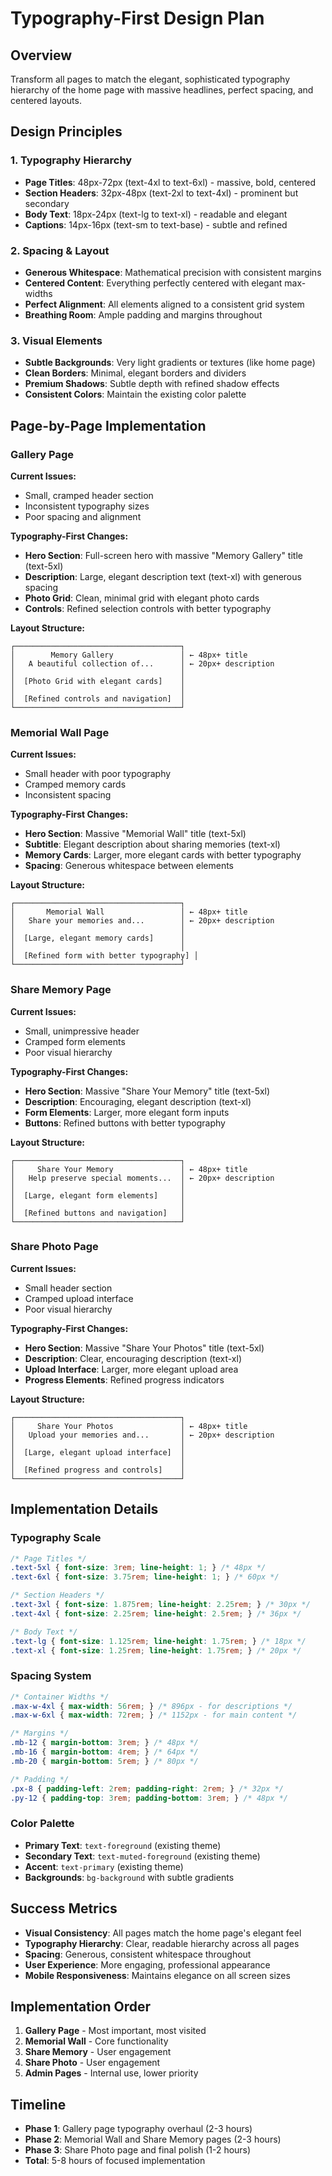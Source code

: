 # Typography-First Design Plan

## Overview
Transform all pages to match the elegant, sophisticated typography hierarchy of the home page with massive headlines, perfect spacing, and centered layouts.

## Design Principles

### 1. Typography Hierarchy
- **Page Titles**: 48px-72px (text-4xl to text-6xl) - massive, bold, centered
- **Section Headers**: 32px-48px (text-2xl to text-4xl) - prominent but secondary
- **Body Text**: 18px-24px (text-lg to text-xl) - readable and elegant
- **Captions**: 14px-16px (text-sm to text-base) - subtle and refined

### 2. Spacing & Layout
- **Generous Whitespace**: Mathematical precision with consistent margins
- **Centered Content**: Everything perfectly centered with elegant max-widths
- **Perfect Alignment**: All elements aligned to a consistent grid system
- **Breathing Room**: Ample padding and margins throughout

### 3. Visual Elements
- **Subtle Backgrounds**: Very light gradients or textures (like home page)
- **Clean Borders**: Minimal, elegant borders and dividers
- **Premium Shadows**: Subtle depth with refined shadow effects
- **Consistent Colors**: Maintain the existing color palette

## Page-by-Page Implementation

### Gallery Page
**Current Issues:**
- Small, cramped header section
- Inconsistent typography sizes
- Poor spacing and alignment

**Typography-First Changes:**
- **Hero Section**: Full-screen hero with massive "Memory Gallery" title (text-5xl)
- **Description**: Large, elegant description text (text-xl) with generous spacing
- **Photo Grid**: Clean, minimal grid with elegant photo cards
- **Controls**: Refined selection controls with better typography

**Layout Structure:**
```
┌─────────────────────────────────────┐
│        Memory Gallery               │ ← 48px+ title
│   A beautiful collection of...      │ ← 20px+ description
│                                     │
│  [Photo Grid with elegant cards]    │
│                                     │
│  [Refined controls and navigation]  │
└─────────────────────────────────────┘
```

### Memorial Wall Page
**Current Issues:**
- Small header with poor typography
- Cramped memory cards
- Inconsistent spacing

**Typography-First Changes:**
- **Hero Section**: Massive "Memorial Wall" title (text-5xl)
- **Subtitle**: Elegant description about sharing memories (text-xl)
- **Memory Cards**: Larger, more elegant cards with better typography
- **Spacing**: Generous whitespace between elements

**Layout Structure:**
```
┌─────────────────────────────────────┐
│       Memorial Wall                 │ ← 48px+ title
│   Share your memories and...        │ ← 20px+ description
│                                     │
│  [Large, elegant memory cards]      │
│                                     │
│  [Refined form with better typography] │
└─────────────────────────────────────┘
```

### Share Memory Page
**Current Issues:**
- Small, unimpressive header
- Cramped form elements
- Poor visual hierarchy

**Typography-First Changes:**
- **Hero Section**: Massive "Share Your Memory" title (text-5xl)
- **Description**: Encouraging, elegant description (text-xl)
- **Form Elements**: Larger, more elegant form inputs
- **Buttons**: Refined buttons with better typography

**Layout Structure:**
```
┌─────────────────────────────────────┐
│     Share Your Memory               │ ← 48px+ title
│   Help preserve special moments...  │ ← 20px+ description
│                                     │
│  [Large, elegant form elements]     │
│                                     │
│  [Refined buttons and navigation]   │
└─────────────────────────────────────┘
```

### Share Photo Page
**Current Issues:**
- Small header section
- Cramped upload interface
- Poor visual hierarchy

**Typography-First Changes:**
- **Hero Section**: Massive "Share Your Photos" title (text-5xl)
- **Description**: Clear, encouraging description (text-xl)
- **Upload Interface**: Larger, more elegant upload area
- **Progress Elements**: Refined progress indicators

**Layout Structure:**
```
┌─────────────────────────────────────┐
│     Share Your Photos               │ ← 48px+ title
│   Upload your memories and...       │ ← 20px+ description
│                                     │
│  [Large, elegant upload interface]  │
│                                     │
│  [Refined progress and controls]    │
└─────────────────────────────────────┘
```

## Implementation Details

### Typography Scale
```css
/* Page Titles */
.text-5xl { font-size: 3rem; line-height: 1; } /* 48px */
.text-6xl { font-size: 3.75rem; line-height: 1; } /* 60px */

/* Section Headers */
.text-3xl { font-size: 1.875rem; line-height: 2.25rem; } /* 30px */
.text-4xl { font-size: 2.25rem; line-height: 2.5rem; } /* 36px */

/* Body Text */
.text-lg { font-size: 1.125rem; line-height: 1.75rem; } /* 18px */
.text-xl { font-size: 1.25rem; line-height: 1.75rem; } /* 20px */
```

### Spacing System
```css
/* Container Widths */
.max-w-4xl { max-width: 56rem; } /* 896px - for descriptions */
.max-w-6xl { max-width: 72rem; } /* 1152px - for main content */

/* Margins */
.mb-12 { margin-bottom: 3rem; } /* 48px */
.mb-16 { margin-bottom: 4rem; } /* 64px */
.mb-20 { margin-bottom: 5rem; } /* 80px */

/* Padding */
.px-8 { padding-left: 2rem; padding-right: 2rem; } /* 32px */
.py-12 { padding-top: 3rem; padding-bottom: 3rem; } /* 48px */
```

### Color Palette
- **Primary Text**: `text-foreground` (existing theme)
- **Secondary Text**: `text-muted-foreground` (existing theme)
- **Accent**: `text-primary` (existing theme)
- **Backgrounds**: `bg-background` with subtle gradients

## Success Metrics
- **Visual Consistency**: All pages match the home page's elegant feel
- **Typography Hierarchy**: Clear, readable hierarchy across all pages
- **Spacing**: Generous, consistent whitespace throughout
- **User Experience**: More engaging, professional appearance
- **Mobile Responsiveness**: Maintains elegance on all screen sizes

## Implementation Order
1. **Gallery Page** - Most important, most visited
2. **Memorial Wall** - Core functionality
3. **Share Memory** - User engagement
4. **Share Photo** - User engagement
5. **Admin Pages** - Internal use, lower priority

## Timeline
- **Phase 1**: Gallery page typography overhaul (2-3 hours)
- **Phase 2**: Memorial Wall and Share Memory pages (2-3 hours)
- **Phase 3**: Share Photo page and final polish (1-2 hours)
- **Total**: 5-8 hours of focused implementation
